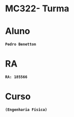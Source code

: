 # **MC322- Turma <B>**

# **Aluno**
	Pedro Benetton

# **RA**
	RA: 185566
	
# **Curso**
	(Engenharia Física)
